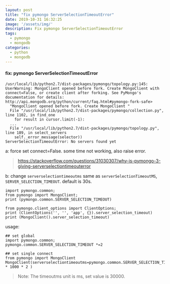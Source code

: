 ```yaml
---
layout: post
title: "fix pymongo ServerSelectionTimeoutError"
date: 2019-10-31 16:32:25
image: '/assets/img/'
description: Fix pymongo ServerSelectionTimeoutError
tags:
  - pymongo
  - mongodb
categories:
  - python
  - mongodb
---
```


#### fix: pymongo ServerSelectionTimeoutError

```
/usr/local/lib/python2.7/dist-packages/pymongo/topology.py:145: UserWarning: MongoClient opened before fork. Create MongoClient with connect=False, or create client after forking. See PyMongo's documentation for details: http://api.mongodb.org/python/current/faq.html#pymongo-fork-safe>
  "MongoClient opened before fork. Create MongoClient "
  File "/usr/local/lib/python2.7/dist-packages/pymongo/collection.py", line 1102, in find_one
    for result in cursor.limit(-1):
  ...
  File "/usr/local/lib/python2.7/dist-packages/pymongo/topology.py", line 189, in select_servers
    self._error_message(selector))
ServerSelectionTimeoutError: No servers found yet

```

a: force set connect=False. some time not working, also raise error.
> https://stackoverflow.com/questions/31030307/why-is-pymongo-3-giving-serverselectiontimeouterror

b: change `serverselectiontimeoutms` same as `serverSelectionTimeoutMS`, `SERVER_SELECTION_TIMEOUT`. default is 30s.

```
import pymongo.common;
from pymongo import MongoClient;
print (pymongo.common.SERVER_SELECTION_TIMEOUT)

from pymongo.client_options import ClientOptions;
print (ClientOptions('', '', 'app', {}).server_selection_timeout)
print (MongoClient().server_selection_timeout)
```

usage:
```
## set global
import pymongo.common;
pymongo.common.SERVER_SELECTION_TIMEOUT *=2

## set single connect
from pymongo import MongoClient
MongoClient(serverselectiontimeoutms=pymongo.common.SERVER_SELECTION_TIMEOUT * 1000 * 2 )
```
> Note: The timeoutms unit is ms, set value is 30000.

